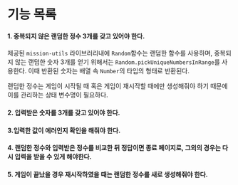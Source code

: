 # 기능 목록

#### 1. 중복되지 않은 랜덤한 정수 3개를 갖고 있어야 한다.

제공된 `mission-utils` 라이브러리내에 `Random`함수는 랜덤한 함수를 사용하며,
중복되지 않는 랜덤한 숫자 3개를 얻기 위해서는 `Random.pickUniqueNumbersInRange`를 사용한다.
이때 반환된 숫자는 배열 속 `Number`의 타입의 형태로 반환된다.

랜덤한 정수는 게임이 시작될 때 혹은 게임이 재시작할 때에만 생성해줘야 하기 때문에 이를 관리하는 상태 변수명이 필요하다.

#### 2. 입력받은 숫자를 3개를 갖고 있어야 한다.

#### 3.입력한 값이 에러인지 확인을 해줘야 한다.

#### 4. 랜덤한 정수와 입력받은 정수를 비교한 뒤 정답이면 종료 페이지로, 그외의 경우는 다시 입력을 받을 수 있게 해야한다.

#### 5. 게임이 끝났을 경우 재시작하였을 때는 랜덤한 정수를 새로 생성해줘야 한다.
